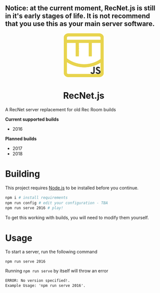 ## Notice: at the current moment, RecNet.js is still in it's early stages of life. It is not recommend that you use this as your main server software.

<div align="center">
<img src="./logo/coach-only.png" width="128px" height="140px" alt="A yellow Rec Room logo with the letters JS in the bottom right corner.">

# RecNet.js
</div>

A RecNet server replacement for old Rec Room builds

**Current supported builds**
- 2016

**Planned builds**
- 2017
- 2018

# Building

This project requires [Node.js](https://nodejs.org/) to be installed before you continue.

```bash
npm i # install requirements
npm run config # edit your configuration - TBA
npm run serve 2016 # play!
```

To get this working with builds, you will need to modify them yourself.

# Usage

To start a server, run the following command

```
npm run serve 2016
```

Running `npm run serve` by itself will throw an error
```
ERROR: No version specified!.
Example Usage: 'npm run serve 2016'.
```